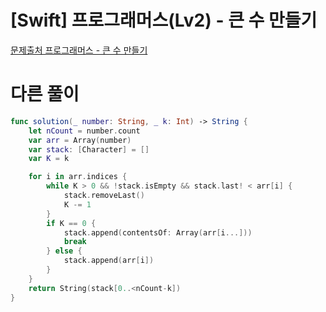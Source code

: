 # [Swift] 프로그래머스(Lv2) - 큰 수 만들기

[문제출처 프로그래머스 - 큰 수 만들기](https://school.programmers.co.kr/learn/courses/30/lessons/42883)

# 다른 풀이

```swift
func solution(_ number: String, _ k: Int) -> String {
    let nCount = number.count
    var arr = Array(number)
    var stack: [Character] = []
    var K = k

    for i in arr.indices {
        while K > 0 && !stack.isEmpty && stack.last! < arr[i] {
            stack.removeLast()
            K -= 1
        }
        if K == 0 {
            stack.append(contentsOf: Array(arr[i...]))
            break
        } else {
            stack.append(arr[i])
        }
    }
    return String(stack[0..<nCount-k])
}
```
